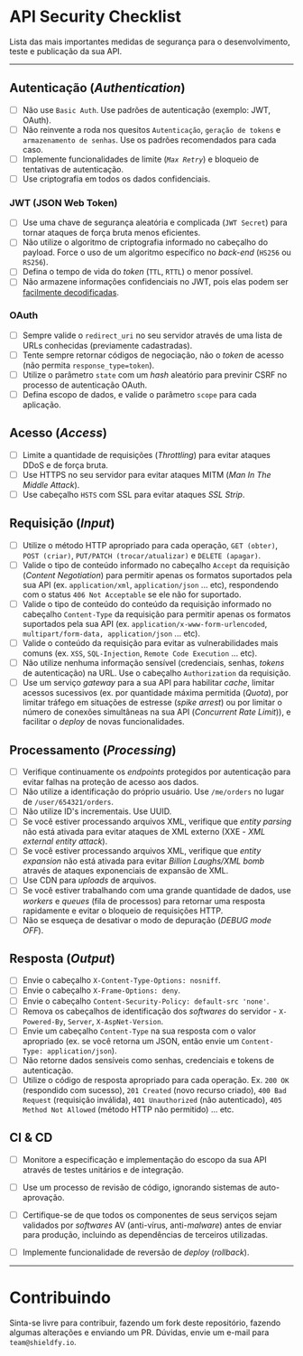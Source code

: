 # API Security Checklist
Lista das mais importantes medidas de segurança para o desenvolvimento, teste e publicação da sua API.


---

## Autenticação (_Authentication_)
- [ ] Não use `Basic Auth`. Use padrões de autenticação (exemplo: JWT, OAuth).
- [ ] Não reinvente a roda nos quesitos `Autenticação`, `geração de tokens` e `armazenamento de senhas`. Use os padrões recomendados para cada caso.
- [ ] Implemente funcionalidades de limite (_`Max Retry`_) e bloqueio de tentativas de autenticação.
- [ ] Use criptografia em todos os dados confidenciais.

### JWT (JSON Web Token)
- [ ] Use uma chave de segurança aleatória e complicada (`JWT Secret`) para tornar ataques de força bruta menos eficientes.
- [ ] Não utilize o algoritmo de criptografia informado no cabeçalho do payload. Force o uso de um algoritmo específico no _back-end_ (`HS256` ou `RS256`).
- [ ] Defina o tempo de vida do _token_ (`TTL`, `RTTL`) o menor possível.
- [ ] Não armazene informações confidenciais no JWT, pois elas podem ser [facilmente decodificadas](https://jwt.io/#debugger-io).

### OAuth
- [ ] Sempre valide o `redirect_uri` no seu servidor através de uma lista de URLs conhecidas (previamente cadastradas).
- [ ] Tente sempre retornar códigos de negociação, não o _token_ de acesso (não permita `response_type=token`).
- [ ] Utilize o parâmetro `state` com um _hash_ aleatório para previnir CSRF no processo de autenticação OAuth.
- [ ] Defina escopo de dados, e valide o parâmetro `scope` para cada aplicação.

## Acesso (_Access_)
- [ ] Limite a quantidade de requisições (_Throttling_) para evitar ataques DDoS e de força bruta.
- [ ] Use HTTPS no seu servidor para evitar ataques MITM (_Man In The Middle Attack_).
- [ ] Use cabeçalho `HSTS` com SSL para evitar ataques _SSL Strip_.

## Requisição (_Input_)
- [ ] Utilize o método HTTP apropriado para cada operação, `GET (obter)`, `POST (criar)`, `PUT/PATCH (trocar/atualizar)` e `DELETE (apagar)`.
- [ ] Valide o tipo de conteúdo informado no cabeçalho `Accept` da requisição (_Content Negotiation_) para permitir apenas os formatos suportados pela sua API (ex. `application/xml`, `application/json` ... etc), respondendo com o status `406 Not Acceptable` se ele não for suportado.
- [ ] Valide o tipo de conteúdo do conteúdo da requisição informado no cabeçalho `Content-Type` da requisição para permitir apenas os formatos suportados pela sua API (ex. `application/x-www-form-urlencoded`, `multipart/form-data, application/json` ... etc).
- [ ] Valide o conteúdo da requisição para evitar as vulnerabilidades mais comuns (ex. `XSS`, `SQL-Injection`, `Remote Code Execution` ... etc).
- [ ] Não utilize nenhuma informação sensível (credenciais, senhas, _tokens_ de autenticação) na URL. Use o cabeçalho `Authorization` da requisição.
- [ ] Use um serviço _gateway_ para a sua API para habilitar _cache_, limitar acessos sucessivos (ex. por quantidade máxima permitida (_Quota_), por limitar tráfego em situações de estresse (_spike arrest_) ou por limitar o número de conexões simultâneas na sua API (_Concurrent Rate Limit_)), e facilitar o _deploy_ de novas funcionalidades.

## Processamento (_Processing_)
- [ ] Verifique continuamente os _endpoints_ protegidos por autenticação para evitar falhas na proteção de acesso aos dados.
- [ ] Não utilize a identificação do próprio usuário. Use `/me/orders` no lugar de `/user/654321/orders`.
- [ ] Não utilize ID's incrementais. Use UUID.
- [ ] Se você estiver processando arquivos XML, verifique que _entity parsing_ não está ativada para evitar ataques de XML externo (XXE - _XML external entity attack_).
- [ ] Se você estiver processando arquivos XML, verifique que _entity expansion_ não está ativada para evitar _Billion Laughs/XML bomb_ através de ataques exponenciais de expansão de XML.
- [ ] Use CDN para _uploads_ de arquivos.
- [ ] Se você estiver trabalhando com uma grande quantidade de dados, use _workers_ e _queues_ (fila de processos) para retornar uma resposta rapidamente e evitar o bloqueio de requisições HTTP.
- [ ] Não se esqueça de desativar o modo de depuração (_DEBUG mode OFF_).

## Resposta (_Output_)
- [ ] Envie o cabeçalho `X-Content-Type-Options: nosniff`.
- [ ] Envie o cabeçalho `X-Frame-Options: deny`.
- [ ] Envie o cabeçalho `Content-Security-Policy: default-src 'none'`.
- [ ] Remova os cabeçalhos de identificação dos _softwares_ do servidor - `X-Powered-By`, `Server`, `X-AspNet-Version`.
- [ ] Envie um cabeçalho `Content-Type` na sua resposta com o valor apropriado (ex. se você retorna um JSON, então envie um `Content-Type: application/json`).
- [ ] Não retorne dados sensíveis como senhas, credenciais e tokens de autenticação.
- [ ] Utilize o código de resposta apropriado para cada operação. Ex. `200 OK` (respondido com sucesso), `201 Created` (novo recurso criado), `400 Bad Request` (requisição inválida), `401 Unauthorized` (não autenticado), `405 Method Not Allowed` (método HTTP não permitido) ... etc.

## CI & CD
- [ ] Monitore a especificação e implementação do escopo da sua API através de testes unitários e de integração.
- [ ] Use um processo de revisão de código, ignorando sistemas de auto-aprovação.
- [ ] Certifique-se de que todos os componentes de seus serviços sejam validados por _softwares_ AV (anti-vírus, anti-_malware_) antes de enviar para produção, incluindo as dependências de terceiros utilizadas.
- [ ] Implemente funcionalidade de reversão de _deploy_ (_rollback_).



---

# Contribuindo
Sinta-se livre para contribuir, fazendo um fork deste repositório, fazendo algumas alterações e enviando um PR. Dúvidas, envie um e-mail para `team@shieldfy.io`.
